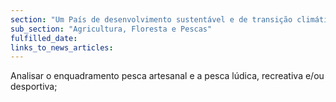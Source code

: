 ```yaml
---
section: "Um País de desenvolvimento sustentável e de transição climática"
sub_section: "Agricultura, Floresta e Pescas"
fulfilled_date:
links_to_news_articles:
---
```


Analisar o enquadramento pesca artesanal e a pesca lúdica, recreativa e/ou desportiva;